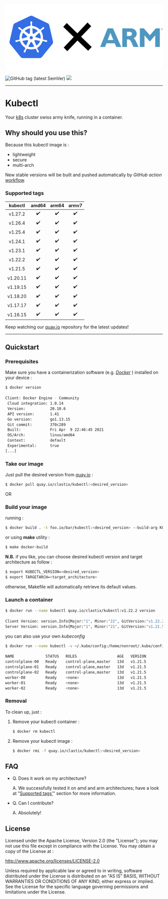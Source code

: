 
<p align="center">
  <img src="assets/logo/kubexarm.png" />
</p>

<p align="left">
  <img alt="GitHub tag (latest SemVer)" src="https://img.shields.io/github/v/tag/clastix/kubectl?sort=semver">
  <img src="https://img.shields.io/github/license/clastix/kubectl"/>
</p>

---

# Kubectl

Your [k8s](https://kubernetes.io) cluster swiss army knife, running in a container.

## Why should you use this?

Because this kubectl image is :

- lightweight
- secure
- multi-arch

New stable versions will be built and pushed automatically by *GitHub action* [workflow](https://github.com/clastix/kubectl/blob/master/.github/workflows/docker-ci.yml).

### Supported tags

| kubectl | amd64 | arm64 | armv7 |
| :---: | :---: | :---: | :---: |
|v1.27.2| :heavy_check_mark: | :heavy_check_mark: | :heavy_check_mark: |
|v1.26.4| :heavy_check_mark: | :heavy_check_mark: | :heavy_check_mark: |
|v1.25.4| :heavy_check_mark: | :heavy_check_mark: | :heavy_check_mark: |
|v1.24.1| :heavy_check_mark: | :heavy_check_mark: | :heavy_check_mark: |
|v1.23.1| :heavy_check_mark: | :heavy_check_mark: | :heavy_check_mark: |
|v1.22.2| :heavy_check_mark: | :heavy_check_mark: | :heavy_check_mark: |
|v1.21.5| :heavy_check_mark: | :heavy_check_mark: | :heavy_check_mark: |
|v1.20.11| :heavy_check_mark: | :heavy_check_mark: | :heavy_check_mark: |
|v1.19.15| :heavy_check_mark: | :heavy_check_mark: | :heavy_check_mark: |
|v1.18.20| :heavy_check_mark: | :heavy_check_mark: | :heavy_check_mark: |
|v1.17.17| :heavy_check_mark: | :heavy_check_mark: | :heavy_check_mark: |
|v1.16.15| :heavy_check_mark: | :heavy_check_mark: | :heavy_check_mark: |

Keep watching our [quay.io](https://quay.io/repository/clastix/kubectl) repository for the latest updates!

---

## Quickstart

### Prerequisites

Make sure you have a containerization software (e.g. _[Docker](https://www.docker.com/)_ ) installed on your device :

```bash
$ docker version

Client: Docker Engine - Community
 Cloud integration: 1.0.14
 Version:           20.10.6
 API version:       1.41
 Go version:        go1.13.15
 Git commit:        370c289
 Built:             Fri Apr  9 22:46:45 2021
 OS/Arch:           linux/amd64
 Context:           default
 Experimental:      true
[...]
```

### Take our image

Just pull the desired version from [quay.io](https://quay.io/repository/clastix/kubectl) :

```bash
$ docker pull quay.io/clastix/kubectl:<desired_version>
```

OR

### Build your image

running :

```bash
$ docker build . -t foo.io/bar/kubectl:<desired_version> --build-arg KUBECTL_VERSION=<desired_version> --build-arg TARGETARCH=<target_architecture>
```

or using **make** utility :
```bash
$ make docker-build
```
**N.B.** if you like, you can choose desired kubectl version and target architecture as follow :

```bash
$ export KUBECTL_VERSION=<desired_version>
$ export TARGETARCH=<target_architecture>
```
otherwise, Makefile will automatically retrieve its default values.

### Launch a container

```bash
$ docker run --name kubectl quay.io/clastix/kubectl:v1.22.2 version

Client Version: version.Info{Major:"1", Minor:"22", GitVersion:"v1.22.2", GitCommit:"8b5a19147530eaac9476b0ab82980b4088bbc1b2", GitTreeState:"clean", BuildDate:"2021-09-15T21:38:50Z", GoVersion:"go1.16.8", Compiler:"gc", Platform:"linux/amd64"}
Server Version: version.Info{Major:"1", Minor:"21", GitVersion:"v1.21.5", GitCommit:"aea7bbadd2fc0cd689de94a54e5b7b758869d691", GitTreeState:"clean", BuildDate:"2021-09-15T21:04:16Z", GoVersion:"go1.16.8", Compiler:"gc", Platform:"linux/amd64"}
```

you can also use your own _kubeconfig_

```bash
$ docker run --name kubectl -v ~/.kube/config:/home/nonroot/.kube/config quay.io/clastix/kubectl:<desired_version> get nodes

NAME              STATUS   ROLES                  AGE   VERSION
controlplane-00   Ready    control-plane,master   13d   v1.21.5
controlplane-01   Ready    control-plane,master   13d   v1.21.5
controlplane-02   Ready    control-plane,master   13d   v1.21.5
worker-00         Ready    <none>                 13d   v1.21.5
worker-01         Ready    <none>                 13d   v1.21.5
worker-02         Ready    <none>                 13d   v1.21.5
```

### Removal
To clean up, just :

1. Remove your kubectl container :

    ```bash
    $ docker rm kubectl
    ```

3. Remove your kubectl image :

    ```bash
    $ docker rmi -f quay.io/clastix/kubectl:<desired_version>
    ```

## FAQ
- Q. Does it work on my architecture?

  A. We successfully tested it on amd and arm architectures; have a look at "[Supported tags'](https://github.com/clastix/kubectl#supported-tags)" section for more information.

- Q. Can I contribute?

  A. Absolutely!

## License

Licensed under the Apache License, Version 2.0 (the "License"); you may not use this file except in compliance with the License. You may obtain a copy of the License at :

http://www.apache.org/licenses/LICENSE-2.0

Unless required by applicable law or agreed to in writing, software distributed under the License is distributed on an "AS IS" BASIS, WITHOUT WARRANTIES OR CONDITIONS OF ANY KIND, either express or implied. See the License for the specific language governing permissions and limitations under the License.
